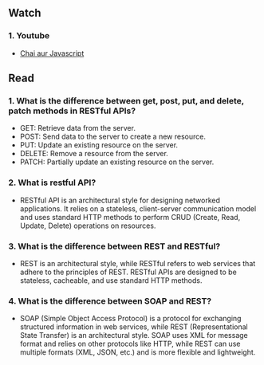 ## Watch

### 1. Youtube

- [Chai aur Javascript](https://www.youtube.com/playlist?list=PLu71SKxNbfoBuX3f4EOACle2y-tRC5Q37)

## Read

### 1. What is the difference between get, post, put, and delete, patch methods in RESTful APIs?

- GET: Retrieve data from the server.
- POST: Send data to the server to create a new resource.
- PUT: Update an existing resource on the server.
- DELETE: Remove a resource from the server.
- PATCH: Partially update an existing resource on the server.

### 2. What is restful API?

- RESTful API is an architectural style for designing networked applications. It relies on a stateless, client-server communication model and uses standard HTTP methods to perform CRUD (Create, Read, Update, Delete) operations on resources.

### 3. What is the difference between REST and RESTful?

- REST is an architectural style, while RESTful refers to web services that adhere to the principles of REST. RESTful APIs are designed to be stateless, cacheable, and use standard HTTP methods.

### 4. What is the difference between SOAP and REST?

- SOAP (Simple Object Access Protocol) is a protocol for exchanging structured information in web services, while REST (Representational State Transfer) is an architectural style. SOAP uses XML for message format and relies on other protocols like HTTP, while REST can use multiple formats (XML, JSON, etc.) and is more flexible and lightweight.
